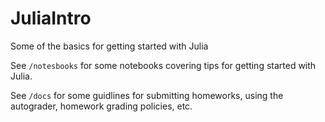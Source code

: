 # JuliaIntro
Some of the basics for getting started with Julia

See `/notesbooks` for some notebooks covering tips for getting started with Julia.

See `/docs` for some guidlines for submitting homeworks, using the autograder, homework grading policies, etc.
